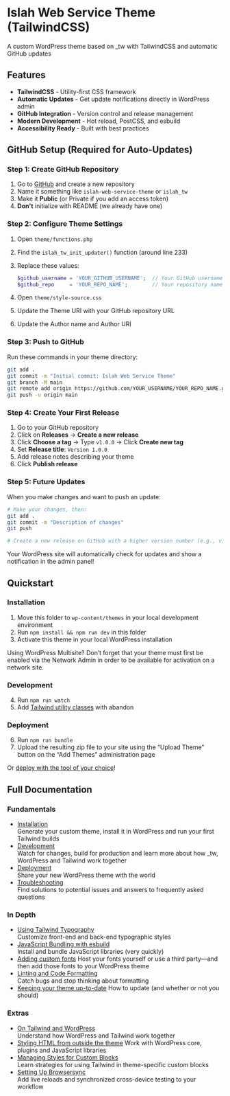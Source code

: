 # Islah Web Service Theme (TailwindCSS)

A custom WordPress theme based on _tw with TailwindCSS and automatic GitHub updates

## Features

- **TailwindCSS** - Utility-first CSS framework
- **Automatic Updates** - Get update notifications directly in WordPress admin
- **GitHub Integration** - Version control and release management
- **Modern Development** - Hot reload, PostCSS, and esbuild
- **Accessibility Ready** - Built with best practices

## GitHub Setup (Required for Auto-Updates)

### Step 1: Create GitHub Repository

1. Go to [GitHub](https://github.com) and create a new repository
2. Name it something like `islah-web-service-theme` or `islah_tw`
3. Make it **Public** (or Private if you add an access token)
4. **Don't** initialize with README (we already have one)

### Step 2: Configure Theme Settings

1. Open `theme/functions.php`
2. Find the `islah_tw_init_updater()` function (around line 233)
3. Replace these values:
   ```php
   $github_username = 'YOUR_GITHUB_USERNAME';  // Your GitHub username
   $github_repo     = 'YOUR_REPO_NAME';        // Your repository name
   ```

4. Open `theme/style-source.css`
5. Update the Theme URI with your GitHub repository URL
6. Update the Author name and Author URI

### Step 3: Push to GitHub

Run these commands in your theme directory:

```bash
git add .
git commit -m "Initial commit: Islah Web Service Theme"
git branch -M main
git remote add origin https://github.com/YOUR_USERNAME/YOUR_REPO_NAME.git
git push -u origin main
```

### Step 4: Create Your First Release

1. Go to your GitHub repository
2. Click on **Releases** → **Create a new release**
3. Click **Choose a tag** → Type `v1.0.0` → Click **Create new tag**
4. Set **Release title**: `Version 1.0.0`
5. Add release notes describing your theme
6. Click **Publish release**

### Step 5: Future Updates

When you make changes and want to push an update:

```bash
# Make your changes, then:
git add .
git commit -m "Description of changes"
git push

# Create a new release on GitHub with a higher version number (e.g., v1.0.1, v1.1.0)
```

Your WordPress site will automatically check for updates and show a notification in the admin panel!

## Quickstart

### Installation

1. Move this folder to `wp-content/themes` in your local development environment
2. Run `npm install && npm run dev` in this folder
3. Activate this theme in your local WordPress installation

Using WordPress Multisite? Don’t forget that your theme must first be enabled via the Network Admin in order to be available for activation on a network site.

### Development

4. Run `npm run watch`
5. Add [Tailwind utility classes](https://tailwindcss.com/docs/utility-first) with abandon

### Deployment

6. Run `npm run bundle`
7. Upload the resulting zip file to your site using the “Upload Theme” button on the “Add Themes” administration page

Or [deploy with the tool of your choice](https://underscoretw.com/docs/deployment/#h-other-deployment-options)!

## Full Documentation

### Fundamentals

* [Installation](https://underscoretw.com/docs/installation/)  
  Generate your custom theme, install it in WordPress and run your first Tailwind builds
* [Development](https://underscoretw.com/docs/development/)  
  Watch for changes, build for production and learn more about how _tw, WordPress and Tailwind work together
* [Deployment](https://underscoretw.com/docs/deployment/)  
  Share your new WordPress theme with the world
* [Troubleshooting](https://underscoretw.com/docs/troubleshooting/)  
  Find solutions to potential issues and answers to frequently asked questions

### In Depth

* [Using Tailwind Typography](https://underscoretw.com/docs/tailwind-typography/)  
  Customize front-end and back-end typographic styles
* [JavaScript Bundling with esbuild](https://underscoretw.com/docs/esbuild/)  
  Install and bundle JavaScript libraries (very quickly)
* [Adding custom fonts](https://underscoretw.com/docs/custom-fonts/)
  Host your fonts yourself or use a third party—and then add those fonts to your WordPress theme
* [Linting and Code Formatting](https://underscoretw.com/docs/linting-code-formatting/)  
  Catch bugs and stop thinking about formatting
* [Keeping your theme up-to-date](https://underscoretw.com/docs/updating/)
  How to update (and whether or not you should)

### Extras

* [On Tailwind and WordPress](https://underscoretw.com/docs/wordpress-tailwind/)  
  Understand how WordPress and Tailwind work together
* [Styling HTML from outside the theme](https://underscoretw.com/docs/styling-html-from-outside-the-theme/)
  Work with WordPress core, plugins and JavaScript libraries
* [Managing Styles for Custom Blocks](https://underscoretw.com/docs/custom-blocks/)  
  Learn strategies for using Tailwind in theme-specific custom blocks
* [Setting Up Browsersync](https://underscoretw.com/docs/browsersync/)  
  Add live reloads and synchronized cross-device testing to your workflow
